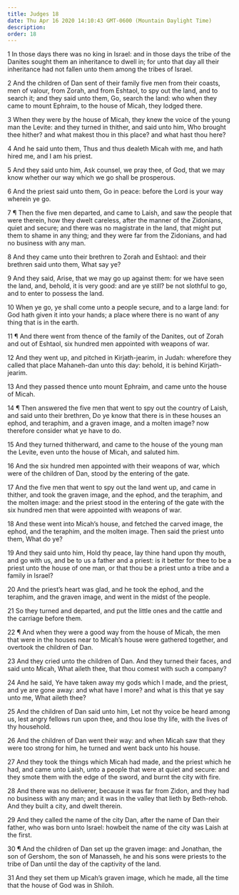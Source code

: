 ```yaml
---
title: Judges 18
date: Thu Apr 16 2020 14:10:43 GMT-0600 (Mountain Daylight Time)
description: 
order: 18
---
```


<p>
  1 In those days there was no king in Israel: and in those days the tribe of
  the Danites sought them an inheritance to dwell in; for unto that day all
  their inheritance had not fallen unto them among the tribes of Israel.
</p>
<p>
  2 And the children of Dan sent of their family five men from their coasts, men
  of valour, from Zorah, and from Eshtaol, to spy out the land, and to search
  it; and they said unto them, Go, search the land: who when they came to mount
  Ephraim, to the house of Micah, they lodged there.
</p>
<p>
  3 When they were by the house of Micah, they knew the voice of the young man
  the Levite: and they turned in thither, and said unto him, Who brought thee
  hither? and what makest thou in this place? and what hast thou here?
</p>
<p>
  4 And he said unto them, Thus and thus dealeth Micah with me, and hath hired
  me, and I am his priest.
</p>
<p>
  5 And they said unto him, Ask counsel, we pray thee, of God, that we may know
  whether our way which we go shall be prosperous.
</p>
<p>
  6 And the priest said unto them, Go in peace: before the Lord is your way
  wherein ye go.
</p>
<p>
  7 &#xB6; Then the five men departed, and came to Laish, and saw the people
  that were therein, how they dwelt careless, after the manner of the Zidonians,
  quiet and secure; and there was no magistrate in the land, that might put them
  to shame in any thing; and they were far from the Zidonians, and had no
  business with any man.
</p>
<p>
  8 And they came unto their brethren to Zorah and Eshtaol: and their brethren
  said unto them, What say ye?
</p>
<p>
  9 And they said, Arise, that we may go up against them: for we have seen the
  land, and, behold, it is very good: and are ye still? be not slothful to go,
  and to enter to possess the land.
</p>
<p>
  10 When ye go, ye shall come unto a people secure, and to a large land: for
  God hath given it into your hands; a place where there is no want of any thing
  that is in the earth.
</p>
<p>
  11 &#xB6; And there went from thence of the family of the Danites, out of
  Zorah and out of Eshtaol, six hundred men appointed with weapons of war.
</p>
<p>
  12 And they went up, and pitched in Kirjath-jearim, in Judah: wherefore they
  called that place Mahaneh-dan unto this day: behold, it is behind
  Kirjath-jearim.
</p>
<p>
  13 And they passed thence unto mount Ephraim, and came unto the house of
  Micah.
</p>
<p>
  14 &#xB6; Then answered the five men that went to spy out the country of
  Laish, and said unto their brethren, Do ye know that there is in these houses
  an ephod, and teraphim, and a graven image, and a molten image? now therefore
  consider what ye have to do.
</p>
<p>
  15 And they turned thitherward, and came to the house of the young man the
  Levite, even unto the house of Micah, and saluted him.
</p>
<p>
  16 And the six hundred men appointed with their weapons of war, which were of
  the children of Dan, stood by the entering of the gate.
</p>
<p>
  17 And the five men that went to spy out the land went up, and came in
  thither, and took the graven image, and the ephod, and the teraphim, and the
  molten image: and the priest stood in the entering of the gate with the six
  hundred men that were appointed with weapons of war.
</p>
<p>
  18 And these went into Micah&#x2019;s house, and fetched the carved image, the
  ephod, and the teraphim, and the molten image. Then said the priest unto them,
  What do ye?
</p>
<p>
  19 And they said unto him, Hold thy peace, lay thine hand upon thy mouth, and
  go with us, and be to us a father and a priest: is it better for thee to be a
  priest unto the house of one man, or that thou be a priest unto a tribe and a
  family in Israel?
</p>
<p>
  20 And the priest&#x2019;s heart was glad, and he took the ephod, and the
  teraphim, and the graven image, and went in the midst of the people.
</p>
<p>
  21 So they turned and departed, and put the little ones and the cattle and the
  carriage before them.
</p>
<p>
  22 &#xB6; And when they were a good way from the house of Micah, the men that
  were in the houses near to Micah&#x2019;s house were gathered together, and
  overtook the children of Dan.
</p>
<p>
  23 And they cried unto the children of Dan. And they turned their faces, and
  said unto Micah, What aileth thee, that thou comest with such a company?
</p>
<p>
  24 And he said, Ye have taken away my gods which I made, and the priest, and
  ye are gone away: and what have I more? and what is this that ye say unto me,
  What aileth thee?
</p>
<p>
  25 And the children of Dan said unto him, Let not thy voice be heard among us,
  lest angry fellows run upon thee, and thou lose thy life, with the lives of
  thy household.
</p>
<p>
  26 And the children of Dan went their way: and when Micah saw that they were
  too strong for him, he turned and went back unto his house.
</p>
<p>
  27 And they took the things which Micah had made, and the priest which he had,
  and came unto Laish, unto a people that were at quiet and secure: and they
  smote them with the edge of the sword, and burnt the city with fire.
</p>
<p>
  28 And there was no deliverer, because it was far from Zidon, and they had no
  business with any man; and it was in the valley that lieth by Beth-rehob. And
  they built a city, and dwelt therein.
</p>
<p>
  29 And they called the name of the city Dan, after the name of Dan their
  father, who was born unto Israel: howbeit the name of the city was Laish at
  the first.
</p>
<p>
  30 &#xB6; And the children of Dan set up the graven image: and Jonathan, the
  son of Gershom, the son of Manasseh, he and his sons were priests to the tribe
  of Dan until the day of the captivity of the land.
</p>
<p>
  31 And they set them up Micah&#x2019;s graven image, which he made, all the
  time that the house of God was in Shiloh.
</p>
